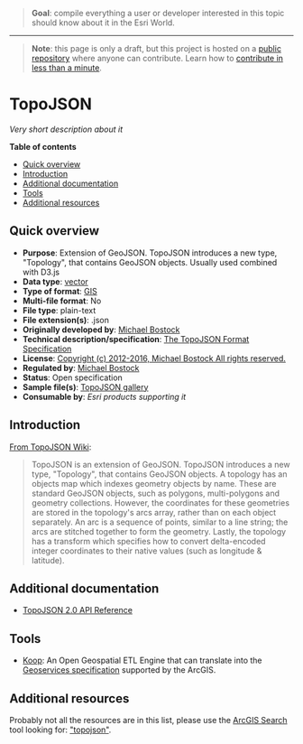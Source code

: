 > **Goal**: compile everything a user or developer interested in this topic should know about it in the Esri World.

---
> **Note**: this page is only a draft, but this project is hosted on a [public repository](https://github.com/hhkaos/awesome-arcgis) where anyone can contribute. Learn how to [contribute in less than a minute](https://github.com/hhkaos/awesome-arcgis/blob/master/CONTRIBUTING.md#contributions).

# TopoJSON

*Very short description about it*

<!-- START doctoc generated TOC please keep comment here to allow auto update -->
<!-- DON'T EDIT THIS SECTION, INSTEAD RE-RUN doctoc TO UPDATE -->
**Table of contents**

- [Quick overview](#quick-overview)
- [Introduction](#introduction)
- [Additional documentation](#additional-documentation)
- [Tools](#tools)
- [Additional resources](#additional-resources)

<!-- END doctoc generated TOC please keep comment here to allow auto update -->

## Quick overview

* **Purpose**: Extension of GeoJSON. TopoJSON introduces a new type, "Topology", that contains GeoJSON objects. Usually used combined with D3.js
* **Data type**: [vector](../../../data-types/vector/README.md)
* **Type of format**: [GIS](../../../data-types/vector/gis/README.md)
* **Multi-file format**: No
* **File type**: plain-text
* **File extension(s)**: .json
* **Originally developed by**: [Michael Bostock](https://github.com/mbostock)
* **Technical description/specification**: [The TopoJSON Format Specification](https://github.com/topojson/topojson-specification/blob/master/README.md)
* **License**: [Copyright (c) 2012-2016, Michael Bostock All rights reserved.](https://github.com/topojson/topojson/blob/master/LICENSE.md)
* **Regulated by**: [Michael Bostock](https://github.com/mbostock)
* **Status**: Open specification
* **Sample file(s)**: [TopoJSON gallery](https://github.com/topojson/topojson/wiki/Gallery)
* **Consumable by**: *Esri products supporting it*

## Introduction

[From TopoJSON Wiki](https://github.com/topojson/topojson/wiki/Introduction):

> TopoJSON is an extension of GeoJSON. TopoJSON introduces a new type, "Topology", that contains GeoJSON objects. A topology has an objects map which indexes geometry objects by name. These are standard GeoJSON objects, such as polygons, multi-polygons and geometry collections. However, the coordinates for these geometries are stored in the topology's arcs array, rather than on each object separately. An arc is a sequence of points, similar to a line string; the arcs are stitched together to form the geometry. Lastly, the topology has a transform which specifies how to convert delta-encoded integer coordinates to their native values (such as longitude & latitude).

## Additional documentation

* [TopoJSON 2.0 API Reference](https://github.com/topojson/topojson/blob/master/README.md)

## Tools

* [Koop](../../../../../devops/technologies/koop/README.md): An Open Geospatial ETL Engine that can translate into the [Geoservices specification](https://geoservices.github.io/) supported by the ArcGIS.

## Additional resources

Probably not all the resources are in this list, please use the [ArcGIS Search](https://esri-es.github.io/arcgis-search/) tool looking for: ["topojson"](https://esri-es.github.io/arcgis-search/?search="topojson"&utm_campaign=awesome-list&utm_source=awesome-list&utm_medium=page).
